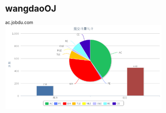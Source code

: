 wangdaoOJ
=========
ac.jobdu.com
![image](https://raw.githubusercontent.com/taizilongxu/wangdaoOJ/master/chart.png)
